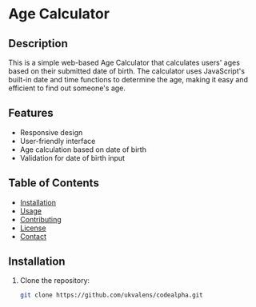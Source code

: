 # Age Calculator

## Description
This is a simple web-based Age Calculator that calculates users' ages based on their submitted date of birth. The calculator uses JavaScript's built-in date and time functions to determine the age, making it easy and efficient to find out someone's age.

## Features
- Responsive design
- User-friendly interface
- Age calculation based on date of birth
- Validation for date of birth input

## Table of Contents
- [Installation](#installation)
- [Usage](#usage)
- [Contributing](#contributing)
- [License](#license)
- [Contact](#contact)

## Installation
1. Clone the repository:
   ```sh
   git clone https://github.com/ukvalens/codealpha.git
